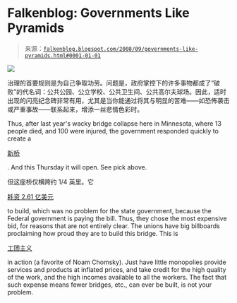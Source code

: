 <!--yml

category: 未分类

date: 2024-05-12 22:57:59

-->

# Falkenblog: Governments Like Pyramids

> 来源：[`falkenblog.blogspot.com/2008/09/governments-like-pyramids.html#0001-01-01`](http://falkenblog.blogspot.com/2008/09/governments-like-pyramids.html#0001-01-01)

![](https://blogger.googleusercontent.com/img/b/R29vZ2xl/AVvXsEiCTuWgTMYCUSwMtQNiGdKDU4BRRK7LcFFx45r5b7cwu588xgDNmVqsv8DKORWlQkh-G1HEp-LxTyHsp0H4emIB9uNX3fSGGLBHGYi4WU8wCcthrA62Hlz1UAQblMabedmma7lEIQ/s1600-h/35w.jpg)

治理的首要规则是为自己争取功劳。问题是，政府掌控下的许多事物都成了“破败”的代名词：公共公园、公立学校、公共卫生间、公共高尔夫球场。因此，适时出现的闪亮纪念碑非常有用，尤其是当你能通过将其与明显的苦难——如恐怖袭击或严重事故——联系起来，增添一丝悲情色彩时。

Thus, after last year's wacky bridge collapse here in Minnesota, where 13 people died, and 100 were injured, the government responded quickly to create a

[新桥](http://projects.dot.state.mn.us/35wbridge/)

. And this Thursday it will open. See pick above.

但这座桥仅横跨约 1/4 英里。它

[耗资 2.61 亿美元](http://www.startribune.com/local/18553754.html)

to build, which was no problem for the state government, because the Federal government is paying the bill. Thus, they chose the most expensive bid, for reasons that are not entirely clear. The unions have big billboards proclaiming how proud they are to build this bridge. This is

[工团主义](http://en.wikipedia.org/wiki/Syndicalism)

in action (a favorite of Noam Chomsky). Just have little monopolies provide services and products at inflated prices, and take credit for the high quality of the work, and the high incomes available to all the workers. The fact that such expense means fewer bridges, etc., can ever be built, is not your problem.
